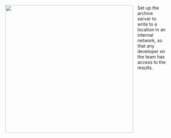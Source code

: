 <img 
src="resources/images/senchatest/ArchiveServer.jpg" 
style="float: left; margin: 0 1em 2em 0;" height="400"
/>
 
Set up the archive server to write to a location in an internal 
network, so that any developer on the team has access to the results.